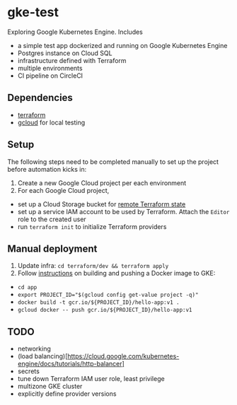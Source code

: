 # gke-test
Exploring Google Kubernetes Engine. Includes
- a simple test app dockerized and running on Google Kubernetes Engine
- Postgres instance on Cloud SQL
- infrastructure defined with Terraform
- multiple environments
- CI pipeline on CircleCI

## Dependencies
- [terraform](https://learn.hashicorp.com/terraform/getting-started/install.html)
- [gcloud](https://cloud.google.com/sdk/#Quick_Start) for local testing

## Setup

The following steps need to be completed manually to set up the project before automation kicks in:

1. Create a new Google Cloud project per each environment
2. For each Google Cloud project,
  - set up a Cloud Storage bucket for [remote Terraform state](https://www.terraform.io/docs/backends/types/gcs.html)
  - set up a service IAM account to be used by Terraform. Attach the `Editor` role to the created user
  - run `terraform init` to initialize Terraform providers

## Manual deployment

1. Update infra: `cd terraform/dev && terraform apply`
2. Follow [instructions](https://cloud.google.com/kubernetes-engine/docs/tutorials/hello-app) on building and pushing a Docker image to GKE:
  - `cd app`
  - `export PROJECT_ID="$(gcloud config get-value project -q)"`
  - `docker build -t gcr.io/${PROJECT_ID}/hello-app:v1 .`
  - `gcloud docker -- push gcr.io/${PROJECT_ID}/hello-app:v1`

## TODO

- networking
- (load balancing)[https://cloud.google.com/kubernetes-engine/docs/tutorials/http-balancer]
- secrets
- tune down Terraform IAM user role, least privilege
- multizone GKE cluster
- explicitly define provider versions

